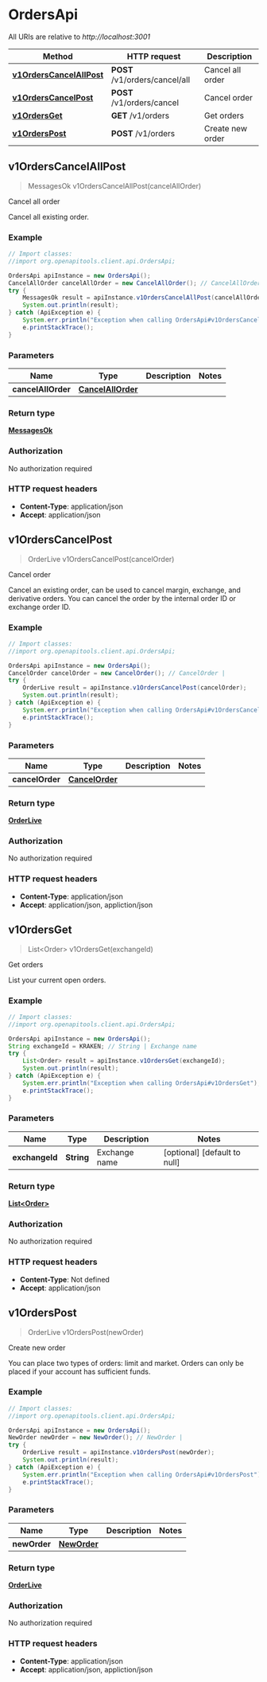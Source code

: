 # OrdersApi

All URIs are relative to *http://localhost:3001*

Method | HTTP request | Description
------------- | ------------- | -------------
[**v1OrdersCancelAllPost**](OrdersApi.md#v1OrdersCancelAllPost) | **POST** /v1/orders/cancel/all | Cancel all order
[**v1OrdersCancelPost**](OrdersApi.md#v1OrdersCancelPost) | **POST** /v1/orders/cancel | Cancel order
[**v1OrdersGet**](OrdersApi.md#v1OrdersGet) | **GET** /v1/orders | Get orders
[**v1OrdersPost**](OrdersApi.md#v1OrdersPost) | **POST** /v1/orders | Create new order



## v1OrdersCancelAllPost

> MessagesOk v1OrdersCancelAllPost(cancelAllOrder)

Cancel all order

Cancel all existing order.

### Example

```java
// Import classes:
//import org.openapitools.client.api.OrdersApi;

OrdersApi apiInstance = new OrdersApi();
CancelAllOrder cancelAllOrder = new CancelAllOrder(); // CancelAllOrder | 
try {
    MessagesOk result = apiInstance.v1OrdersCancelAllPost(cancelAllOrder);
    System.out.println(result);
} catch (ApiException e) {
    System.err.println("Exception when calling OrdersApi#v1OrdersCancelAllPost");
    e.printStackTrace();
}
```

### Parameters


Name | Type | Description  | Notes
------------- | ------------- | ------------- | -------------
 **cancelAllOrder** | [**CancelAllOrder**](CancelAllOrder.md)|  |

### Return type

[**MessagesOk**](MessagesOk.md)

### Authorization

No authorization required

### HTTP request headers

- **Content-Type**: application/json
- **Accept**: application/json


## v1OrdersCancelPost

> OrderLive v1OrdersCancelPost(cancelOrder)

Cancel order

Cancel an existing order, can be used to cancel margin, exchange, and derivative orders. You can cancel the order by the internal order ID or exchange order ID.

### Example

```java
// Import classes:
//import org.openapitools.client.api.OrdersApi;

OrdersApi apiInstance = new OrdersApi();
CancelOrder cancelOrder = new CancelOrder(); // CancelOrder | 
try {
    OrderLive result = apiInstance.v1OrdersCancelPost(cancelOrder);
    System.out.println(result);
} catch (ApiException e) {
    System.err.println("Exception when calling OrdersApi#v1OrdersCancelPost");
    e.printStackTrace();
}
```

### Parameters


Name | Type | Description  | Notes
------------- | ------------- | ------------- | -------------
 **cancelOrder** | [**CancelOrder**](CancelOrder.md)|  |

### Return type

[**OrderLive**](OrderLive.md)

### Authorization

No authorization required

### HTTP request headers

- **Content-Type**: application/json
- **Accept**: application/json, appliction/json


## v1OrdersGet

> List&lt;Order&gt; v1OrdersGet(exchangeId)

Get orders

List your current open orders.

### Example

```java
// Import classes:
//import org.openapitools.client.api.OrdersApi;

OrdersApi apiInstance = new OrdersApi();
String exchangeId = KRAKEN; // String | Exchange name
try {
    List<Order> result = apiInstance.v1OrdersGet(exchangeId);
    System.out.println(result);
} catch (ApiException e) {
    System.err.println("Exception when calling OrdersApi#v1OrdersGet");
    e.printStackTrace();
}
```

### Parameters


Name | Type | Description  | Notes
------------- | ------------- | ------------- | -------------
 **exchangeId** | **String**| Exchange name | [optional] [default to null]

### Return type

[**List&lt;Order&gt;**](Order.md)

### Authorization

No authorization required

### HTTP request headers

- **Content-Type**: Not defined
- **Accept**: application/json


## v1OrdersPost

> OrderLive v1OrdersPost(newOrder)

Create new order

You can place two types of orders: limit and market. Orders can only be placed if your account has sufficient funds.

### Example

```java
// Import classes:
//import org.openapitools.client.api.OrdersApi;

OrdersApi apiInstance = new OrdersApi();
NewOrder newOrder = new NewOrder(); // NewOrder | 
try {
    OrderLive result = apiInstance.v1OrdersPost(newOrder);
    System.out.println(result);
} catch (ApiException e) {
    System.err.println("Exception when calling OrdersApi#v1OrdersPost");
    e.printStackTrace();
}
```

### Parameters


Name | Type | Description  | Notes
------------- | ------------- | ------------- | -------------
 **newOrder** | [**NewOrder**](NewOrder.md)|  |

### Return type

[**OrderLive**](OrderLive.md)

### Authorization

No authorization required

### HTTP request headers

- **Content-Type**: application/json
- **Accept**: application/json, appliction/json

